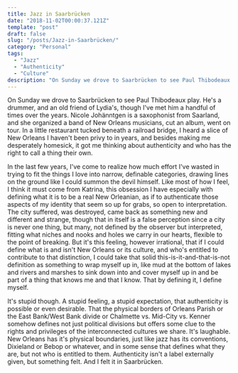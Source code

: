 ```yaml
---
title: Jazz in Saarbrücken
date: "2018-11-02T00:00:37.121Z"
template: "post"
draft: false
slug: "/posts/Jazz-in-Saarbrücken/"
category: "Personal"
tags:
  - "Jazz"
  - "Authenticity"
  - "Culture"
description: "On Sunday we drove to Saarbrücken to see Paul Thibodeaux play. He's a drummer, and an old friend of Lydia's, though I've met him a handful of times over the years. Nicole Johänntgen is a saxophonist from Saarland, and she organized a band of New Orleans musicians, cut an album, went on tour. In a little restaurant..."
---
```


<p>On Sunday we drove to Saarbrücken to see Paul Thibodeaux play. He's a drummer, and an old friend of Lydia's, though I've met him a handful of times over the years. Nicole Johänntgen is a saxophonist from Saarland, and she organized a band of New Orleans musicians, cut an album, went on tour. In a little restaurant tucked beneath a railroad bridge, I heard a slice of New Orleans I haven't been privy to in years, and besides making me desperately homesick, it got me thinking about authenticity and who has the right to call a thing their own. </p>

<p>In the last few years, I've come to realize how much effort I've wasted in trying to fit the things I love into narrow, definable categories, drawing lines on the ground like I could summon the devil himself. Like most of how I feel, I think it must come from Katrina, this obsession I have especially with defining what it is to be a real New Orleanian, as if to authenticate those aspects of my identity that seem so up for grabs, so open to interpretation. The city suffered, was destroyed, came back as something new and different and strange, though that in itself is a false perception since a city is never one thing, but many, not defined by the observer but interpreted, fitting what niches and nooks and holes we carry in our hearts, flexible to the point of breaking. But it's this feeling, however irrational, that if I could define what is and isn't New Orleans or its culture, and who's entitled to contribute to that distinction, I could take that solid this-is-it-and-that-is-not definition as something to wrap myself up in, like mud at the bottom of lakes and rivers and marshes to sink down into and cover myself up in and be part of a thing that knows me and that I know. That by defining it, I define myself. </p>

<p>It's stupid though. A stupid feeling, a stupid expectation, that authenticity is possible or even desirable. That the physical borders of Orleans Parish or the East Bank/West Bank divide or Chalmette vs. Mid-City vs. Kenner somehow defines not just political divisions but offers some clue to the rights and privileges of the interconnected cultures we share. It's laughable. New Orleans has it's physical boundaries, just like jazz has its conventions, Dixieland or Bebop or whatever, and in some sense that defines what they are, but not who is entitled to them. Authenticity isn't a label externally given, but something felt. And I felt it in Saarbrücken.</p>